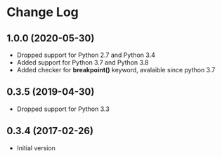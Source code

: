 Change Log
==========

1.0.0 (2020-05-30)
------------------

* Dropped support for Python 2.7 and Python 3.4
* Added support for Python 3.7 and Python 3.8
* Added checker for **breakpoint()** keyword, avalaible since python 3.7

0.3.5 (2019-04-30)
------------------

* Dropped support for Python 3.3


0.3.4 (2017-02-26)
------------------

* Initial version
